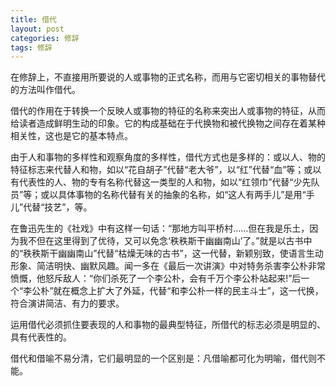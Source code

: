 ```yaml
---
title: 借代
layout: post
categories: 修辞
tags: 修辞
---
```


在修辞上，不直接用所要说的人或事物的正式名称，而用与它密切相关的事物替代的方法叫作借代。

借代的作用在于转换一个反映人或事物的特征的名称来突出人或事物的特征，从而给读者造成鲜明生动的印象。它的构成基础在于代换物和被代换物之间存在着某种相关性，这也是它的基本特点。

由于人和事物的多样性和观察角度的多样性，借代方式也是多样的：或以人、物的特征标志来代替人和物，如以“花自胡子”代替“老大爷”，以“红”代替“血”等；或以有代表性的人、物的专有名称代替这一类型的人和物，如以“红领巾”代替“少先队员”等；或以具体事物的名称代替有关的抽象的名称，如“这人有两手儿”是用“手儿”代替“技艺”，等。

在鲁迅先生的《社戏》中有这样一句话：“那地方叫平桥村……但在我是乐土，因为我不但在这里得到了优待，又可以免念‘秩秩斯干幽幽南山’了。”就是以古书中的“秩秩斯干幽幽南山”代替“枯燥无味的古书”，这一代替，新颖别致，使语言生动形象、简洁明快、幽默风趣。闻一多在《最后一次讲演》中对特务杀害李公朴非常愤慨，他怒斥敌人：“你们杀死了一个李公朴，会有千万个李公朴站起来!”后一个“李公朴”就在概念上扩大了外延，代替“和李公朴一样的民主斗士”，这一代换，符合演讲简洁、有力的要求。

运用借代必须抓住要表现的人和事物的最典型特征，所借代的标志必须是明显的、具有代表性的。

借代和借喻不易分清，它们最明显的一个区别是：凡借喻都可化为明喻，借代则不能。 